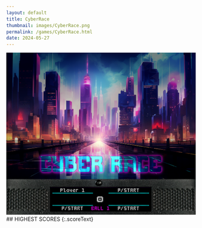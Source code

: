 ```yaml
---
layout: default
title: CyberRace
thumbnail: images/CyberRace.png
permalink: /games/CyberRace.html
date: 2024-05-27
---
```


<img src="../images/CyberRace.png" class="gameThumbnail img-fluid mx-auto align-middle">
## HIGHEST SCORES
{:.scoreText}

